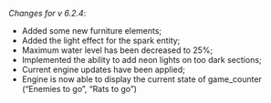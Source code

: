 _Changes for v 6.2.4_:
- Added some new furniture elements;
- Added the light effect for the spark entity;
- Maximum water level has been decreased to 25%;
- Implemented the ability to add neon lights on too dark sections;
- Current engine updates have been applied;
- Engine is now able to display the current state of game_counter (“Enemies to go”, “Rats to go”)
